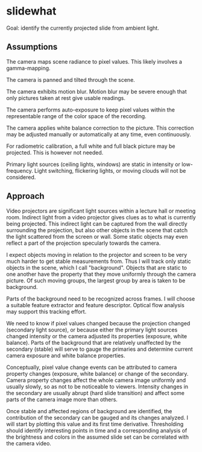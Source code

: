 slidewhat
=========

Goal: identify the currently projected slide from ambient light.

## Assumptions

The camera maps scene radiance to pixel values. This likely involves a gamma-mapping.

The camera is panned and tilted through the scene.

The camera exhibits motion blur. Motion blur may be severe enough that only pictures taken at rest give usable readings.

The camera performs auto-exposure to keep pixel values within the representable range of the color space of the recording.

The camera applies white balance correction to the picture. This correction may be adjusted manually or automatically at any time, even continuously.

For radiometric calibration, a full white and full black picture may be projected. This is however not needed.

Primary light sources (ceiling lights, windows) are static in intensity or low-frequency. Light switching, flickering lights, or moving clouds will not be considered.

## Approach

Video projectors are significant light sources within a lecture hall or meeting room. Indirect light from a video projector gives clues as to what is currently being projected. This indirect light can be captured from the wall directly surrounding the projection, but also other objects in the scene that catch the light scattered from the screen or wall. Some static objects may even reflect a part of the projection specularly towards the camera.

I expect objects moving in relation to the projector and screen to be very much harder to get stable measurements from. Thus I will track only static objects in the scene, which I call "background". Objects that are static to one another have the property that they move uniformly through the camera picture. Of such moving groups, the largest group by area is taken to be background.

Parts of the background need to be recognized across frames. I will choose a suitable feature extractor and feature descriptor. Optical flow analysis may support this tracking effort.

We need to know if pixel values changed because the projection changed (secondary light source), or because either the primary light sources changed intensity or the camera adjusted its properties (exposure, white balance). Parts of the background that are relatively unaffected by the secondary (stable) will serve to gauge the primaries and determine current camera exposure and white balance properties.

Conceptually, pixel value change events can be attributed to camera property changes (exposure, white balance) or change of the secondary. Camera property changes affect the whole camera image uniformly and usually slowly, so as not to be noticeable to viewers. Intensity changes in the secondary are usually abrupt (hard slide transition) and affect some parts of the camera image more than others.

Once stable and affected regions of background are identified, the contribution of the secondary can be gauged and its changes analyzed. I will start by plotting this value and its first time derivative. Thresholding should identify interesting points in time and a corresponding analysis of the brightness and colors in the assumed slide set can be correlated with the camera video.
